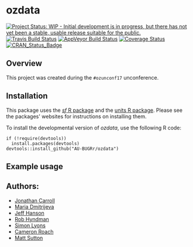 # ozdata

[![Project Status: WIP - Initial development is in progress, but there has not yet been a stable, usable release suitable for the public.](http://www.repostatus.org/badges/latest/wip.svg)](http://www.repostatus.org/#wip)
[![Travis Build Status](https://img.shields.io/travis/AU-BURGr/ozdata/master.svg?label=Mac%20OSX%20%26%20Linux)](https://travis-ci.org/AU-BURGr/ozdata)
[![AppVeyor Build Status](https://img.shields.io/appveyor/ci/AU-BURGr/ozdata/master.svg?label=Windows)](https://ci.appveyor.com/project/AU-BURGr/ozdata)
[![Coverage Status](https://codecov.io/github/AU-BURGr/ozdata/coverage.svg?branch=master)](https://codecov.io/github/AU-BURGr/ozdata?branch=master)
[![CRAN_Status_Badge](http://www.r-pkg.org/badges/version/ozdata)](https://CRAN.R-project.org/package=ozdata)

## Overview

This project was created during the `#ozunconf17` unconference.

## Installation
This package uses the [_sf_ R package](https://github.com/edzer/sfr) and the [units R package](https://github.com/edzer/units). Please see the packages' websites for instructions on installing them.

To install the developmental version of _ozdata_, use the following R code:

```
if (!require(devtools))
  install.packages(devtools)
devtools::install_github("AU-BUGRr/ozdata")
```

## Example usage


## Authors:

- [Jonathan Carroll](https://github.com/jonocarroll)
- [Maria Dmitrijeva](https://github.com/marianess)
- [Jeff Hanson](https://github.com/jeffreyhanson)
- [Rob Hyndman](https://github.com/robjhyndman)
- [Simon Lyons](https://github.com/SimonLyons)
- [Cameron Roach](https://github.com/camroach87)
- [Matt Sutton](https://github.com/matt-sutton)
